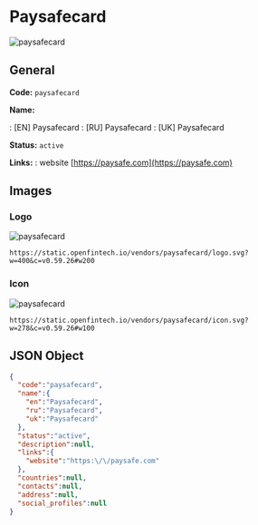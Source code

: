 
# Paysafecard 
![paysafecard](https://static.openfintech.io/vendors/paysafecard/logo.svg?w=400&c=v0.59.26#w200)  

## General 
 
**Code:** `paysafecard` 
 
**Name:** 
 
:	[EN] Paysafecard 
:	[RU] Paysafecard 
:	[UK] Paysafecard 
 
**Status:** `active` 
 
**Links:** 
: website [https://paysafe.com](https://paysafe.com) 
 

## Images 

### Logo 
 
![paysafecard](https://static.openfintech.io/vendors/paysafecard/logo.svg?w=400&c=v0.59.26#w200)  

```
https://static.openfintech.io/vendors/paysafecard/logo.svg?w=400&c=v0.59.26#w200
```  

### Icon 
 
![paysafecard](https://static.openfintech.io/vendors/paysafecard/icon.svg?w=278&c=v0.59.26#w100)  

```
https://static.openfintech.io/vendors/paysafecard/icon.svg?w=278&c=v0.59.26#w100
```  

## JSON Object 

```json
{
  "code":"paysafecard",
  "name":{
    "en":"Paysafecard",
    "ru":"Paysafecard",
    "uk":"Paysafecard"
  },
  "status":"active",
  "description":null,
  "links":{
    "website":"https:\/\/paysafe.com"
  },
  "countries":null,
  "contacts":null,
  "address":null,
  "social_profiles":null
}
```  
